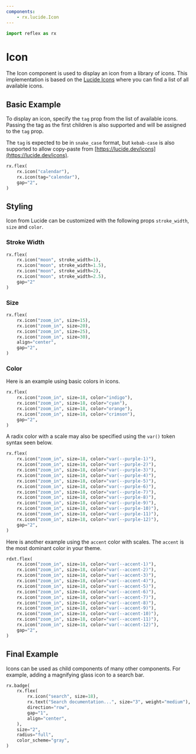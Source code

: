 ```yaml
---
components:
    - rx.lucide.Icon
---
```


```python exec
import reflex as rx
```

# Icon

The Icon component is used to display an icon from a library of icons. This implementation is based on the [Lucide Icons](https://lucide.dev/icons) where you can find a list of all available icons.


## Basic Example

To display an icon, specify the `tag` prop from the list of available icons.
Passing the tag as the first children is also supported and will be assigned to the `tag` prop.

The `tag` is expected to be in `snake_case` format, but `kebab-case` is also supported to allow copy-paste from [https://lucide.dev/icons](https://lucide.dev/icons).

```python demo
rx.flex(
    rx.icon("calendar"),
    rx.icon(tag="calendar"),
    gap="2",
)
```

## Styling

Icon from Lucide can be customized with the following props `stroke_width`, `size` and `color`.

### Stroke Width

```python demo
rx.flex(
    rx.icon("moon", stroke_width=1),
    rx.icon("moon", stroke_width=1.5),
    rx.icon("moon", stroke_width=2),
    rx.icon("moon", stroke_width=2.5),
    gap="2"
)
```


### Size

```python demo
rx.flex(
    rx.icon("zoom_in", size=15),
    rx.icon("zoom_in", size=20),
    rx.icon("zoom_in", size=25),
    rx.icon("zoom_in", size=30),
    align="center",
    gap="2",
)
```

### Color

Here is an example using basic colors in icons.

```python demo
rx.flex(
    rx.icon("zoom_in", size=18, color="indigo"),
    rx.icon("zoom_in", size=18, color="cyan"),
    rx.icon("zoom_in", size=18, color="orange"),
    rx.icon("zoom_in", size=18, color="crimson"),
    gap="2",
)
```

A radix color with a scale may also be specified using the `var()` token syntax seen below.

```python demo
rx.flex(
    rx.icon("zoom_in", size=18, color="var(--purple-1)"),
    rx.icon("zoom_in", size=18, color="var(--purple-2)"),
    rx.icon("zoom_in", size=18, color="var(--purple-3)"),
    rx.icon("zoom_in", size=18, color="var(--purple-4)"),
    rx.icon("zoom_in", size=18, color="var(--purple-5)"),
    rx.icon("zoom_in", size=18, color="var(--purple-6)"),
    rx.icon("zoom_in", size=18, color="var(--purple-7)"),
    rx.icon("zoom_in", size=18, color="var(--purple-8)"),
    rx.icon("zoom_in", size=18, color="var(--purple-9)"),
    rx.icon("zoom_in", size=18, color="var(--purple-10)"),
    rx.icon("zoom_in", size=18, color="var(--purple-11)"),
    rx.icon("zoom_in", size=18, color="var(--purple-12)"),
    gap="2",
)
```

Here is another example using the `accent` color with scales. The `accent` is the most dominant color in your theme.

```python demo
rdxt.flex(
    rx.icon("zoom_in", size=18, color="var(--accent-1)"),
    rx.icon("zoom_in", size=18, color="var(--accent-2)"),
    rx.icon("zoom_in", size=18, color="var(--accent-3)"),
    rx.icon("zoom_in", size=18, color="var(--accent-4)"),
    rx.icon("zoom_in", size=18, color="var(--accent-5)"),
    rx.icon("zoom_in", size=18, color="var(--accent-6)"),
    rx.icon("zoom_in", size=18, color="var(--accent-7)"),
    rx.icon("zoom_in", size=18, color="var(--accent-8)"),
    rx.icon("zoom_in", size=18, color="var(--accent-9)"),
    rx.icon("zoom_in", size=18, color="var(--accent-10)"),
    rx.icon("zoom_in", size=18, color="var(--accent-11)"),
    rx.icon("zoom_in", size=18, color="var(--accent-12)"),
    gap="2",
)
```

## Final Example

Icons can be used as child components of many other components. For example, adding a magnifying glass icon to a search bar.

```python demo
rx.badge(
    rx.flex(
        rx.icon("search", size=18),
        rx.text("Search documentation...", size="3", weight="medium"),
        direction="row",
        gap="1",
        align="center",
    ),
    size="2",
    radius="full",
    color_scheme="gray",
)
```